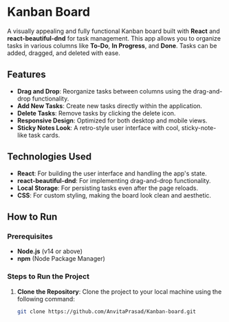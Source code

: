 # Kanban Board

A visually appealing and fully functional Kanban board built with **React** and **react-beautiful-dnd** for task management. This app allows you to organize tasks in various columns like **To-Do**, **In Progress**, and **Done**. Tasks can be added, dragged, and deleted with ease.

## Features

- **Drag and Drop**: Reorganize tasks between columns using the drag-and-drop functionality.
- **Add New Tasks**: Create new tasks directly within the application.
- **Delete Tasks**: Remove tasks by clicking the delete icon.
- **Responsive Design**: Optimized for both desktop and mobile views.
- **Sticky Notes Look**: A retro-style user interface with cool, sticky-note-like task cards.

## Technologies Used

- **React**: For building the user interface and handling the app's state.
- **react-beautiful-dnd**: For implementing drag-and-drop functionality.
- **Local Storage**: For persisting tasks even after the page reloads.
- **CSS**: For custom styling, making the board look clean and aesthetic.

## How to Run

### Prerequisites

- **Node.js** (v14 or above)
- **npm** (Node Package Manager)

### Steps to Run the Project

1. **Clone the Repository**:
   Clone the project to your local machine using the following command:

   ```bash
   git clone https://github.com/AnvitaPrasad/Kanban-board.git
